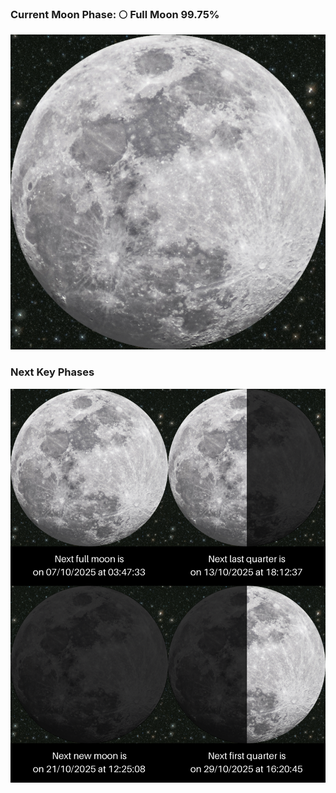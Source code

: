 ### Current Moon Phase: 🌕 Full Moon 99.75%
![Moon Phase](moonphase.png)
### Next Key Phases
![Gallery](gallery.png)